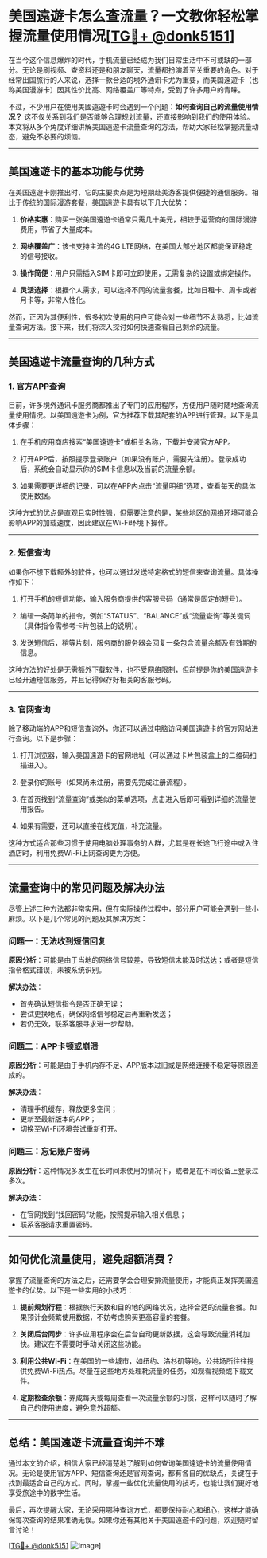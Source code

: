 # 美国遠遊卡怎么查流量？一文教你轻松掌握流量使用情况[[TG💪+ @donk5151](https://t.me/s/donk5151)]

在当今这个信息爆炸的时代，手机流量已经成为我们日常生活中不可或缺的一部分。无论是刷视频、查资料还是和朋友聊天，流量都扮演着至关重要的角色。对于经常出国旅行的人来说，选择一款合适的境外通讯卡尤为重要，而美国遠遊卡（也称美国漫游卡）因其性价比高、网络覆盖广等特点，受到了许多用户的青睐。

不过，不少用户在使用美國遠遊卡时会遇到一个问题：**如何查询自己的流量使用情况？** 这不仅关系到我们是否能够合理规划流量，还直接影响到我们的使用体验。本文将从多个角度详细讲解美国遠遊卡流量查询的方法，帮助大家轻松掌握流量动态，避免不必要的烦恼。

---

## **美国遠遊卡的基本功能与优势**

在美国遠遊卡刚推出时，它的主要卖点是为短期赴美游客提供便捷的通信服务。相比于传统的国际漫游套餐，美国遠遊卡具有以下几大优势：

1. **价格实惠**：购买一张美国遠遊卡通常只需几十美元，相较于运营商的国际漫游费用，节省了大量成本。
   
2. **网络覆盖广**：该卡支持主流的4G LTE网络，在美国大部分地区都能保证稳定的信号接收。

3. **操作简便**：用户只需插入SIM卡即可立即使用，无需复杂的设置或绑定操作。

4. **灵活选择**：根据个人需求，可以选择不同的流量套餐，比如日租卡、周卡或者月卡等，非常人性化。

然而，正因为其便利性，很多初次使用的用户可能会对一些细节不太熟悉，比如流量查询方法。接下来，我们将深入探讨如何快速查看自己剩余的流量。

---

## **美国遠遊卡流量查询的几种方式**

### **1. 官方APP查询**

目前，许多境外通讯卡服务商都推出了专门的应用程序，方便用户随时随地查询流量使用情况。以美国遠遊卡为例，官方推荐下载其配套的APP进行管理。以下是具体步骤：

1. 在手机应用商店搜索“美国遠遊卡”或相关名称，下载并安装官方APP。
   
2. 打开APP后，按照提示登录账户（如果没有账户，需要先注册）。登录成功后，系统会自动显示你的SIM卡信息以及当前的流量余额。

3. 如果需要更详细的记录，可以在APP内点击“流量明细”选项，查看每天的具体使用数据。

这种方式的优点是直观且实时性强，但需要注意的是，某些地区的网络环境可能会影响APP的加载速度，因此建议在Wi-Fi环境下操作。

---

### **2. 短信查询**

如果你不想下载额外的软件，也可以通过发送特定格式的短信来查询流量。具体操作如下：

1. 打开手机的短信功能，输入服务商提供的客服号码（通常是固定的短号）。

2. 编辑一条简单的指令，例如“STATUS”、“BALANCE”或“流量查询”等关键词（具体指令需参考卡片包装上的说明）。

3. 发送短信后，稍等片刻，服务商的服务器会回复一条包含流量余额及有效期的信息。

这种方法的好处是无需额外下载软件，也不受网络限制，但前提是你的美国遠遊卡已经开通短信服务，并且记得保存好相关的客服号码。

---

### **3. 官网查询**

除了移动端的APP和短信查询外，你还可以通过电脑访问美国遠遊卡的官方网站进行查询。以下是步骤：

1. 打开浏览器，输入美国遠遊卡的官网地址（可以通过卡片包装盒上的二维码扫描进入）。

2. 登录你的账号（如果尚未注册，需要先完成注册流程）。

3. 在首页找到“流量查询”或类似的菜单选项，点击进入后即可看到详细的流量使用报告。

4. 如果有需要，还可以直接在线充值，补充流量。

这种方式适合那些习惯于使用电脑处理事务的人群，尤其是在长途飞行途中或入住酒店时，利用免费Wi-Fi上网查询更为方便。

---

## **流量查询中的常见问题及解决办法**

尽管上述三种方法都非常实用，但在实际操作过程中，部分用户可能会遇到一些小麻烦。以下是几个常见的问题及其解决方案：

### **问题一：无法收到短信回复**

**原因分析**：可能是由于当地的网络信号较差，导致短信未能及时送达；或者是短信指令格式错误，未被系统识别。

**解决办法**：
- 首先确认短信指令是否正确无误；
- 尝试更换地点，确保网络信号稳定后再重新发送；
- 若仍无效，联系客服寻求进一步帮助。

### **问题二：APP卡顿或崩溃**

**原因分析**：可能是由于手机内存不足、APP版本过旧或是网络连接不稳定等原因造成的。

**解决办法**：
- 清理手机缓存，释放更多空间；
- 更新至最新版本的APP；
- 切换至Wi-Fi环境尝试重新打开。

### **问题三：忘记账户密码**

**原因分析**：这种情况多发生在长时间未使用的情况下，或者是在不同设备上登录过多次。

**解决办法**：
- 在官网找到“找回密码”功能，按照提示输入相关信息；
- 联系客服请求重置密码。

---

## **如何优化流量使用，避免超额消费？**

掌握了流量查询的方法之后，还需要学会合理安排流量使用，才能真正发挥美国遠遊卡的优势。以下是一些实用的小技巧：

1. **提前规划行程**：根据旅行天数和目的地的网络状况，选择合适的流量套餐。如果预计会频繁使用数据，不妨考虑购买更高容量的套餐。

2. **关闭后台同步**：许多应用程序会在后台自动更新数据，这会导致流量消耗加快。建议在不需要时手动关闭这些功能。

3. **利用公共Wi-Fi**：在美国的一些城市，如纽约、洛杉矶等地，公共场所往往提供免费Wi-Fi热点。尽量在这些地方处理耗流量的任务，如观看视频或下载文件。

4. **定期检查余额**：养成每天或每周查看一次流量余额的习惯，这样可以随时了解自己的使用进度，避免意外超额。

---

## **总结：美国遠遊卡流量查询并不难**

通过本文的介绍，相信大家已经清楚地了解到如何查询美国遠遊卡的流量使用情况。无论是使用官方APP、短信查询还是官网查询，都有各自的优缺点，关键在于找到最适合自己的方式。同时，掌握一些优化流量使用的技巧，也能让我们更好地享受旅途中的数字生活。

最后，再次提醒大家，无论采用哪种查询方式，都要保持耐心和细心，这样才能确保每次查询的结果准确无误。如果你还有其他关于美国遠遊卡的问题，欢迎随时留言讨论！

[[TG💪+ @donk5151](https://t.me/s/donk5151) ![Image](https://i.postimg.cc/rwNCRYN7/Snipaste-2025-04-30-17-27-05.png)]